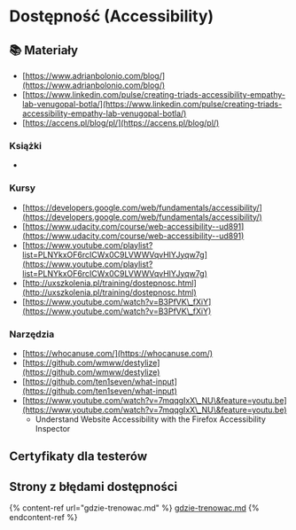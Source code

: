 # Dostępność (Accessibility)

##

## 📚 Materiały

* [https://www.adrianbolonio.com/blog/](https://www.adrianbolonio.com/blog/)
* [https://www.linkedin.com/pulse/creating-triads-accessibility-empathy-lab-venugopal-botla/](https://www.linkedin.com/pulse/creating-triads-accessibility-empathy-lab-venugopal-botla/)
* [https://accens.pl/blog/pl/](https://accens.pl/blog/pl/)

### Książki

*

### Kursy

* [https://developers.google.com/web/fundamentals/accessibility/](https://developers.google.com/web/fundamentals/accessibility/)
* [https://www.udacity.com/course/web-accessibility--ud891](https://www.udacity.com/course/web-accessibility--ud891)
* [https://www.youtube.com/playlist?list=PLNYkxOF6rcICWx0C9LVWWVqvHlYJyqw7g](https://www.youtube.com/playlist?list=PLNYkxOF6rcICWx0C9LVWWVqvHlYJyqw7g)
* [http://uxszkolenia.pl/training/dostepnosc.html](http://uxszkolenia.pl/training/dostepnosc.html)
* [https://www.youtube.com/watch?v=B3PfVK\_fXiY](https://www.youtube.com/watch?v=B3PfVK\_fXiY)

### Narzędzia

* [https://whocanuse.com/](https://whocanuse.com/)
* [https://github.com/wmww/destylize](https://github.com/wmww/destylize)
* [https://github.com/ten1seven/what-input](https://github.com/ten1seven/what-input)
* [https://www.youtube.com/watch?v=7mqqgIxX\_NU\&feature=youtu.be](https://www.youtube.com/watch?v=7mqqgIxX\_NU\&feature=youtu.be)
  * Understand Website Accessibility with the Firefox Accessibility Inspector

## Certyfikaty dla testerów



## **Strony z błędami dostępności**

{% content-ref url="gdzie-trenowac.md" %}
[gdzie-trenowac.md](gdzie-trenowac.md)
{% endcontent-ref %}



